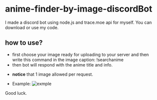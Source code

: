# anime-finder-by-image-discordBot

I made a discord bot using node.js and trace.moe api for myself. You can download or use my code.

## how to use?
* first choose your image ready for uploading to your server and then write this command in the image caption: !searchanime
* then bot will respond with the anime title and info.
+ **notice** that 1 image allowed per request.
* Example:
![exmple](https://github.com/Ariaper/anime-finder-by-image-discordBot/assets/96658986/8be0fc2b-ff7a-4bff-887b-4108593a0c07)

Good luck.

